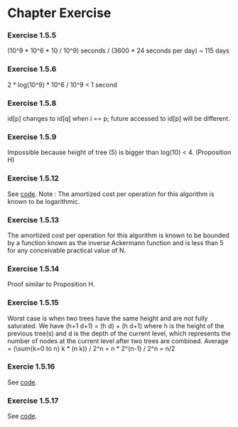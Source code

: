 # Chapter Exercise 

### Exercise 1.5.5
(10^9 * 10^6 * 10 / 10^9) seconds / (3600 * 24 seconds per day) ~ 115 days

### Exercise 1.5.6
2 * log(10^9) * 10^6 / 10^9 < 1 second

### Exercise 1.5.8
id[p] changes to id[q] when i == p; future accessed to id[p] will be different.

### Exercise 1.5.9
Impossible because height of tree (5) is bigger than log(10) < 4. (Proposition H)

### Exercise 1.5.12
See [code](UFapi.py).
Note : The amortized cost per operation for this algorithm is known to be logarithmic.

### Exercise 1.5.13
The amortized cost per operation for this algorithm is known to be bounded by a function known as the inverse Ackermann function and is less than 5 for any conceivable practical value of N.

### Exercise 1.5.14
Proof similar to Proposition H.

### Exercise 1.5.15
Worst case is when two trees have the same height and are not fully saturated.
We have (h+1 d+1) = (h d) + (h d+1) where h is the height of the previous tree(s) and d is the depth of the current level, which represents the number of nodes at the current level after two trees are combined.
Average = (\sum{k=0 to n} k * (n k)) / 2^n = n * 2^(n-1) / 2^n = n/2

### Exercie 1.5.16
See [code](amortize_exp.py).

### Exercise 1.5.17
See [code](ErdosRenyi.py).
